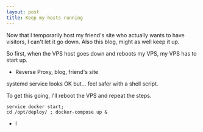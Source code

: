 ```yaml
---
layout: post
title: Keep my hosts running
---
```

Now that I temporarily host my friend's site who actually wants to have visitors,
I can't let it go down.  Also this blog, might as well keep it up.
  
So first, when the VPS host goes down and reboots my VPS, my VPS has to start up.

  
* Reverse Proxy, blog, friend's site
  
systemd service looks OK but... feel safer with a shell script.
  
To get this going, I'll reboot the VPS and repeat the steps.  
  
~~~
service docker start;
cd /opt/deploy/ ; docker-compose up &
~~~

* l
  

